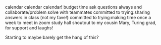 calendar calendar calendar! budget time
ask questions always and collaborate/problem solve with teammates
committed to trying:sharing answers in class (not my fave!)
committed to trying:making time once a week to meet in zoom study hall
shoutout to my cousin Mary, Turing grad, for support and laughs!

Starting to maybe barely get the hang of this?
